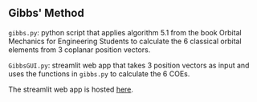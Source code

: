 ## Gibbs' Method

`gibbs.py`: python script that applies algorithm 5.1 from the book Orbital Mechanics for Engineering Students to calculate the 6 classical orbital elements from 3 coplanar position vectors.

`GibbsGUI.py`: streamlit web app that takes 3 position vectors as input and uses the functions in `gibbs.py` to calculate the 6 COEs.

The streamlit web app is hosted [here](https://bgery9caw2ymdjkcq3whj8.streamlit.app/).

